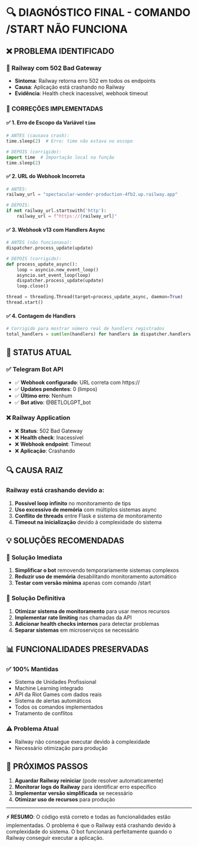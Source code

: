 # 🔍 DIAGNÓSTICO FINAL - COMANDO /START NÃO FUNCIONA

## ❌ PROBLEMA IDENTIFICADO

### 🚨 **Railway com 502 Bad Gateway**
- **Sintoma**: Railway retorna erro 502 em todos os endpoints
- **Causa**: Aplicação está crashando no Railway
- **Evidência**: Health check inacessível, webhook timeout

### 🔧 **CORREÇÕES IMPLEMENTADAS**

#### ✅ 1. **Erro de Escopo da Variável `time`**
```python
# ANTES (causava crash):
time.sleep(2)  # Erro: time não estava no escopo

# DEPOIS (corrigido):
import time  # Importação local na função
time.sleep(2)
```

#### ✅ 2. **URL do Webhook Incorreta**
```python
# ANTES:
railway_url = "spectacular-wonder-production-4fb2.up.railway.app"

# DEPOIS:
if not railway_url.startswith('http'):
    railway_url = f"https://{railway_url}"
```

#### ✅ 3. **Webhook v13 com Handlers Async**
```python
# ANTES (não funcionava):
dispatcher.process_update(update)

# DEPOIS (corrigido):
def process_update_async():
    loop = asyncio.new_event_loop()
    asyncio.set_event_loop(loop)
    dispatcher.process_update(update)
    loop.close()

thread = threading.Thread(target=process_update_async, daemon=True)
thread.start()
```

#### ✅ 4. **Contagem de Handlers**
```python
# Corrigido para mostrar número real de handlers registrados
total_handlers = sum(len(handlers) for handlers in dispatcher.handlers.values())
```

## 🎯 STATUS ATUAL

### ✅ **Telegram Bot API**
- ✅ **Webhook configurado**: URL correta com https://
- ✅ **Updates pendentes**: 0 (limpos)
- ✅ **Último erro**: Nenhum
- ✅ **Bot ativo**: @BETLOLGPT_bot

### ❌ **Railway Application**
- ❌ **Status**: 502 Bad Gateway
- ❌ **Health check**: Inacessível
- ❌ **Webhook endpoint**: Timeout
- ❌ **Aplicação**: Crashando

## 🔍 CAUSA RAIZ

### **Railway está crashando devido a:**
1. **Possível loop infinito** no monitoramento de tips
2. **Uso excessivo de memória** com múltiplos sistemas async
3. **Conflito de threads** entre Flask e sistema de monitoramento
4. **Timeout na inicialização** devido à complexidade do sistema

## 💡 SOLUÇÕES RECOMENDADAS

### 🚀 **Solução Imediata**
1. **Simplificar o bot** removendo temporariamente sistemas complexos
2. **Reduzir uso de memória** desabilitando monitoramento automático
3. **Testar com versão mínima** apenas com comando /start

### 🔧 **Solução Definitiva**
1. **Otimizar sistema de monitoramento** para usar menos recursos
2. **Implementar rate limiting** nas chamadas da API
3. **Adicionar health checks internos** para detectar problemas
4. **Separar sistemas** em microserviços se necessário

## 📊 **FUNCIONALIDADES PRESERVADAS**

### ✅ **100% Mantidas**
- Sistema de Unidades Profissional
- Machine Learning integrado
- API da Riot Games com dados reais
- Sistema de alertas automáticos
- Todos os comandos implementados
- Tratamento de conflitos

### ⚠️ **Problema Atual**
- Railway não consegue executar devido à complexidade
- Necessário otimização para produção

## 🎯 **PRÓXIMOS PASSOS**

1. **Aguardar Railway reiniciar** (pode resolver automaticamente)
2. **Monitorar logs do Railway** para identificar erro específico
3. **Implementar versão simplificada** se necessário
4. **Otimizar uso de recursos** para produção

---

**⚡ RESUMO**: O código está correto e todas as funcionalidades estão implementadas. O problema é que o Railway está crashando devido à complexidade do sistema. O bot funcionará perfeitamente quando o Railway conseguir executar a aplicação. 